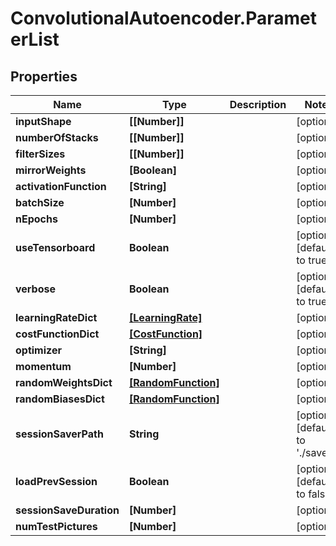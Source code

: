 # ConvolutionalAutoencoder.ParameterList

## Properties
Name | Type | Description | Notes
------------ | ------------- | ------------- | -------------
**inputShape** | **[[Number]]** |  | [optional] 
**numberOfStacks** | **[[Number]]** |  | [optional] 
**filterSizes** | **[[Number]]** |  | [optional] 
**mirrorWeights** | **[Boolean]** |  | [optional] 
**activationFunction** | **[String]** |  | [optional] 
**batchSize** | **[Number]** |  | [optional] 
**nEpochs** | **[Number]** |  | [optional] 
**useTensorboard** | **Boolean** |  | [optional] [default to true]
**verbose** | **Boolean** |  | [optional] [default to true]
**learningRateDict** | [**[LearningRate]**](LearningRate.md) |  | [optional] 
**costFunctionDict** | [**[CostFunction]**](CostFunction.md) |  | [optional] 
**optimizer** | **[String]** |  | [optional] 
**momentum** | **[Number]** |  | [optional] 
**randomWeightsDict** | [**[RandomFunction]**](RandomFunction.md) |  | [optional] 
**randomBiasesDict** | [**[RandomFunction]**](RandomFunction.md) |  | [optional] 
**sessionSaverPath** | **String** |  | [optional] [default to &#39;./save/&#39;]
**loadPrevSession** | **Boolean** |  | [optional] [default to false]
**sessionSaveDuration** | **[Number]** |  | [optional] 
**numTestPictures** | **[Number]** |  | [optional] 


